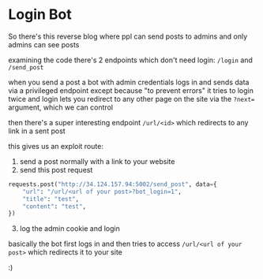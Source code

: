 # Login Bot

So there's this reverse blog where ppl can send posts to admins and only admins can see posts

examining the code there's 2 endpoints which don't need login: `/login` and `/send_post`

when you send a post a bot with admin credentials logs in and sends data via a privileged endpoint
except because "to prevent errors" it tries to login twice
and login lets you redirect to any other page on the site via the `?next=` argument, which we can control

then there's a super interesting endpoint `/url/<id>` which redirects to any link in a sent post

this gives us an exploit route:
1. send a post normally with a link to your website
2. send this post request
```py
requests.post("http://34.124.157.94:5002/send_post", data={
    "url": "/url/<url of your post>?bot_login=1",
    "title": "test",
    "content": "test",
})
```
3. log the admin cookie and login

basically the bot first logs in and then tries to access `/url/<url of your post>` which redirects it to your site

:)
